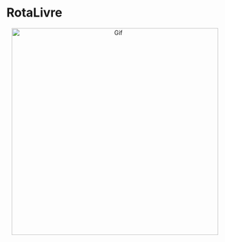 # RotaLivre


<div align="center">
  <img src="https://media3.giphy.com/media/v1.Y2lkPTc5MGI3NjExNzZocWpjaXpzZnhnOWhnM3MyMjVzMmZ2b3V4aXNmNHBxZno1Mmc5cyZlcD12MV9pbnRlcm5hbF9naWZfYnlfaWQmY3Q9Zw/JIX9t2j0ZTN9S/giphy.gif" alt="Gif" width="480" />
</div>